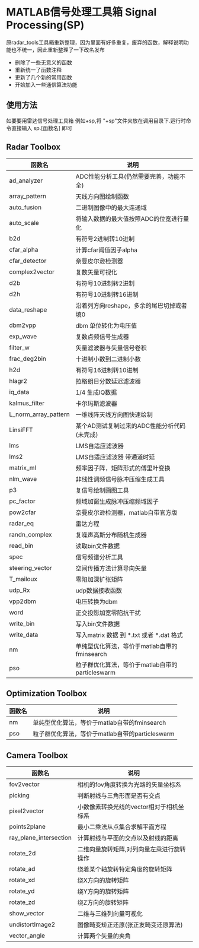 # MATLAB信号处理工具箱 Signal Processing(SP)
原radar_tools工具箱重新整理，因为里面有好多重复，废弃的函数，解释说明功能也不统一，因此重新整理了一下改名发布

* 删除了一些无意义的函数
* 重新统一了函数注释
* 更新了几个新的常用函数
* 开始加入一些通信算法功能


## 使用方法
如要要用雷达信号处理工具箱 例如+sp,将 "+sp"文件夹放在调用目录下.运行时命令直接输入 sp.[函数名] 即可


## Radar Toolbox
|函数名|说明|
|---|---|
|ad_analyzer                |ADC性能分析工具(仍然需要完善，功能不全)
|array_pattern              |天线方向图绘制函数
|auto_fusion                |二进制图像中的最大连通域
|auto_scale                 |将输入数据的最大值按照ADC的位宽进行量化
|b2d                        |有符号2进制转10进制
|cfar_alpha                 |计算cfar阈值因子alpha
|cfar_detector              |奈曼皮尔逊检测器
|complex2vector             |复数矢量可视化
|d2b                        |有符号10进制转2进制
|d2h                        |有符号10进制转16进制
|data_reshape               |沿着列方向reshape，多余的尾巴切掉或者填0
|dbm2vpp                    |dbm 单位转化为电压值
|exp_wave                   |复数点频信号生成器
|filter_w                   |矢量滤波器与矢量信号卷积
|frac_deg2bin               |十进制小数到二进制小数
|h2d                        |有符号16进制转10进制
|hlagr2                     |拉格朗日分数延迟滤波器
|iq_data                    |1/4 生成IQ数据
|kalmus_filter              |卡尔玛斯滤波器
|L_norm_array_pattern       |一维线阵天线方向图快速绘制
|LinsiFFT                   |某个AD测试复制过来的ADC性能分析代码(未完成)
|lms                        |LMS自适应滤波器
|lms2                       |LMS自适应滤波器 带通道时延
|matrix_ml                  |频率因子阵，矩阵形式的傅里叶变换
|nlm_wave                   |非线性调频信号脉冲压缩生成工具
|p3                         |复信号绘制画图工具
|pc_factor                  |频域加窗生成脉冲压缩频域因子
|pow2cfar                   |奈曼皮尔逊检测器，matlab自带官方版
|radar_eq                   |雷达方程
|randn_complex              |复噪声高斯分布随机生成器
|read_bin                   |读取bin文件数据
|spec                       |信号频谱分析工具
|steering_vector            |空间传播方法计算导向矢量
|T_mailoux                  |零陷加深扩张矩阵
|udp_Rx                     |udp数据接收函数
|vpp2dbm                    |电压转换为dbm
|word                       |正交投影加宽零陷抗干扰
|write_bin                  |写入bin文件数据
|write_data                 |写入matrix 数据 到 *.txt 或者 *.dat 格式
|nm                         |单纯型优化算法，等价于matlab自带的fminsearch
|pso                        |粒子群优化算法，等价于matlab自带的particleswarm

## Optimization Toolbox
|函数名|说明|
|---|---|
|nm                         |单纯型优化算法，等价于matlab自带的fminsearch
|pso                        |粒子群优化算法，等价于matlab自带的particleswarm

## Camera Toolbox
|函数名|说明|
|---|---|
|fov2vector                 |相机的fov角度转换为光路的矢量坐标系
|picking                    |判断射线与三角形面是否有交点
|pixel2vector               |小数像素转换光线的vector相对于相机坐标系
|points2plane               |最小二乘法从点集合求解平面方程
|ray_plane_intersection     |计算射线与平面的交点以及射线的距离
|rotate_2d                  |二维向量旋转矩阵,对列向量左乘进行旋转操作
|rotate_ad                  |绕着某个轴旋转特定角度的旋转矩阵
|rotate_xd                  |绕X方向的旋转矩阵
|rotate_yd                  |绕Y方向的旋转矩阵
|rotate_zd                  |绕Z方向的旋转矩阵
|show_vector                |二维与三维列向量可视化
|undistortImage2            |图像畸变矫正还原(张正友畸变还原算法)
|vector_angle               |计算两个矢量的夹角